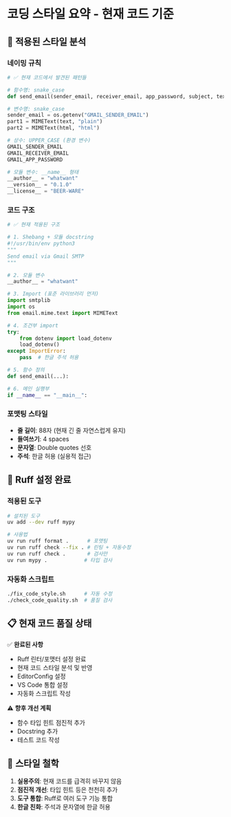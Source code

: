 # 코딩 스타일 요약 - 현재 코드 기준

## 🎯 적용된 스타일 분석

### 네이밍 규칙
```python
# ✅ 현재 코드에서 발견된 패턴들

# 함수명: snake_case
def send_email(sender_email, receiver_email, app_password, subject, text, html):

# 변수명: snake_case
sender_email = os.getenv("GMAIL_SENDER_EMAIL")
part1 = MIMEText(text, "plain")
part2 = MIMEText(html, "html")

# 상수: UPPER_CASE (환경 변수)
GMAIL_SENDER_EMAIL
GMAIL_RECEIVER_EMAIL
GMAIL_APP_PASSWORD

# 모듈 변수: __name__ 형태
__author__ = "whatwant"
__version__ = "0.1.0"
__license__ = "BEER-WARE"
```

### 코드 구조
```python
# ✅ 현재 적용된 구조

# 1. Shebang + 모듈 docstring
#!/usr/bin/env python3
"""
Send email via Gmail SMTP
"""

# 2. 모듈 변수
__author__ = "whatwant"

# 3. Import (표준 라이브러리 먼저)
import smtplib
import os
from email.mime.text import MIMEText

# 4. 조건부 import
try:
    from dotenv import load_dotenv
    load_dotenv()
except ImportError:
    pass  # 한글 주석 허용

# 5. 함수 정의
def send_email(...):

# 6. 메인 실행부
if __name__ == "__main__":
```

### 포맷팅 스타일
- **줄 길이**: 88자 (현재 긴 줄 자연스럽게 유지)
- **들여쓰기**: 4 spaces
- **문자열**: Double quotes 선호
- **주석**: 한글 허용 (실용적 접근)

## 🔧 Ruff 설정 완료

### 적용된 도구
```bash
# 설치된 도구
uv add --dev ruff mypy

# 사용법
uv run ruff format .      # 포맷팅
uv run ruff check --fix . # 린팅 + 자동수정
uv run ruff check .       # 검사만
uv run mypy .            # 타입 검사
```

### 자동화 스크립트
```bash
./fix_code_style.sh      # 자동 수정
./check_code_quality.sh  # 품질 검사
```

## 📋 현재 코드 품질 상태

✅ **완료된 사항**
- Ruff 린터/포맷터 설정 완료
- 현재 코드 스타일 분석 및 반영
- EditorConfig 설정
- VS Code 통합 설정
- 자동화 스크립트 작성

⚠️ **향후 개선 계획**
- 함수 타입 힌트 점진적 추가
- Docstring 추가
- 테스트 코드 작성

## 🎨 스타일 철학

1. **실용주의**: 현재 코드를 급격히 바꾸지 않음
2. **점진적 개선**: 타입 힌트 등은 천천히 추가
3. **도구 통합**: Ruff로 여러 도구 기능 통합
4. **한글 친화**: 주석과 문자열에 한글 허용
